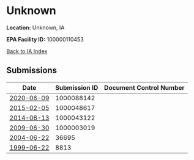 # Unknown

**Location:** Unknown, IA

**EPA Facility ID:** 100000110453

[Back to IA Index](../../index.md)

## Submissions

| Date | Submission ID | Document Control Number |
|------|--------------|-------------------------|
| [2020-06-09](submissions/1000088142.md) | 1000088142 |  |
| [2015-02-05](submissions/1000048617.md) | 1000048617 |  |
| [2014-06-13](submissions/1000043122.md) | 1000043122 |  |
| [2009-06-30](submissions/1000003019.md) | 1000003019 |  |
| [2004-06-22](submissions/36695.md) | 36695 |  |
| [1999-06-22](submissions/8813.md) | 8813 |  |
